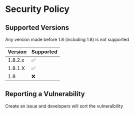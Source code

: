 # Security Policy

## Supported Versions

Any version made before 1.8 (including 1.8) is not supported

| Version | Supported          |
| ------- | ------------------ |
| 1.8.2.x   | :white_check_mark: |
| 1.8.1.X   | :white_check_mark: |
| 1.8   | :x:                |

## Reporting a Vulnerability

Create an issue and developers will sort the vulneralbility
